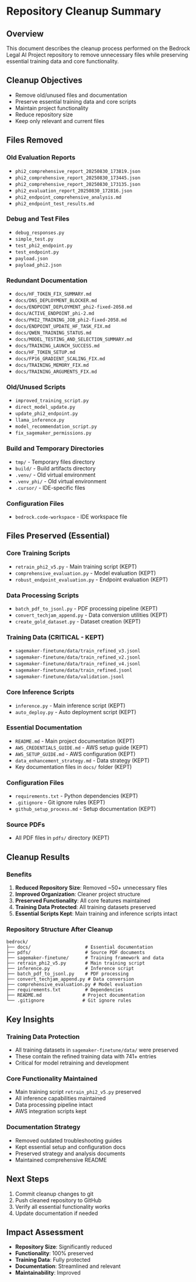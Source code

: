 # Repository Cleanup Summary

## Overview
This document describes the cleanup process performed on the Bedrock Legal AI Project repository to remove unnecessary files while preserving essential training data and core functionality.

## Cleanup Objectives
- Remove old/unused files and documentation
- Preserve essential training data and core scripts
- Maintain project functionality
- Reduce repository size
- Keep only relevant and current files

## Files Removed

### Old Evaluation Reports
- `phi2_comprehensive_report_20250830_173819.json`
- `phi2_comprehensive_report_20250830_173445.json`
- `phi2_comprehensive_report_20250830_173135.json`
- `phi2_evaluation_report_20250830_172816.json`
- `phi2_endpoint_comprehensive_analysis.md`
- `phi2_endpoint_test_results.md`

### Debug and Test Files
- `debug_responses.py`
- `simple_test.py`
- `test_phi2_endpoint.py`
- `test_endpoint.py`
- `payload.json`
- `payload_phi2.json`

### Redundant Documentation
- `docs/HF_TOKEN_FIX_SUMMARY.md`
- `docs/DNS_DEPLOYMENT_BLOCKER.md`
- `docs/ENDPOINT_DEPLOYMENT_phi2-fixed-2058.md`
- `docs/ACTIVE_ENDPOINT_phi-2.md`
- `docs/PHI2_TRAINING_JOB_phi2-fixed-2058.md`
- `docs/ENDPOINT_UPDATE_HF_TASK_FIX.md`
- `docs/QWEN_TRAINING_STATUS.md`
- `docs/MODEL_TESTING_AND_SELECTION_SUMMARY.md`
- `docs/TRAINING_LAUNCH_SUCCESS.md`
- `docs/HF_TOKEN_SETUP.md`
- `docs/FP16_GRADIENT_SCALING_FIX.md`
- `docs/TRAINING_MEMORY_FIX.md`
- `docs/TRAINING_ARGUMENTS_FIX.md`

### Old/Unused Scripts
- `improved_training_script.py`
- `direct_model_update.py`
- `update_phi2_endpoint.py`
- `llama_inference.py`
- `model_recommendation_script.py`
- `fix_sagemaker_permissions.py`

### Build and Temporary Directories
- `tmp/` - Temporary files directory
- `build/` - Build artifacts directory
- `.venv/` - Old virtual environment
- `.venv_phi/` - Old virtual environment
- `.cursor/` - IDE-specific files

### Configuration Files
- `bedrock.code-workspace` - IDE workspace file

## Files Preserved (Essential)

### Core Training Scripts
- `retrain_phi2_v5.py` - Main training script (KEPT)
- `comprehensive_evaluation.py` - Model evaluation (KEPT)
- `robust_endpoint_evaluation.py` - Endpoint evaluation (KEPT)

### Data Processing Scripts
- `batch_pdf_to_jsonl.py` - PDF processing pipeline (KEPT)
- `convert_techjam_append.py` - Data conversion utilities (KEPT)
- `create_gold_dataset.py` - Dataset creation (KEPT)

### Training Data (CRITICAL - KEPT)
- `sagemaker-finetune/data/train_refined_v3.jsonl`
- `sagemaker-finetune/data/train_refined_v2.jsonl`
- `sagemaker-finetune/data/train_refined_v4.jsonl`
- `sagemaker-finetune/data/train_refined.jsonl`
- `sagemaker-finetune/data/validation.jsonl`

### Core Inference Scripts
- `inference.py` - Main inference script (KEPT)
- `auto_deploy.py` - Auto deployment script (KEPT)

### Essential Documentation
- `README.md` - Main project documentation (KEPT)
- `AWS_CREDENTIALS_GUIDE.md` - AWS setup guide (KEPT)
- `AWS_SETUP_GUIDE.md` - AWS configuration (KEPT)
- `data_enhancement_strategy.md` - Data strategy (KEPT)
- Key documentation files in `docs/` folder (KEPT)

### Configuration Files
- `requirements.txt` - Python dependencies (KEPT)
- `.gitignore` - Git ignore rules (KEPT)
- `github_setup_process.md` - Setup documentation (KEPT)

### Source PDFs
- All PDF files in `pdfs/` directory (KEPT)

## Cleanup Results

### Benefits
1. **Reduced Repository Size**: Removed ~50+ unnecessary files
2. **Improved Organization**: Cleaner project structure
3. **Preserved Functionality**: All core features maintained
4. **Training Data Protected**: All training datasets preserved
5. **Essential Scripts Kept**: Main training and inference scripts intact

### Repository Structure After Cleanup
```
bedrock/
├── docs/                    # Essential documentation
├── pdfs/                    # Source PDF documents
├── sagemaker-finetune/      # Training framework and data
├── retrain_phi2_v5.py       # Main training script
├── inference.py             # Inference script
├── batch_pdf_to_jsonl.py    # PDF processing
├── convert_techjam_append.py # Data conversion
├── comprehensive_evaluation.py # Model evaluation
├── requirements.txt         # Dependencies
├── README.md               # Project documentation
└── .gitignore              # Git ignore rules
```

## Key Insights

### Training Data Protection
- All training datasets in `sagemaker-finetune/data/` were preserved
- These contain the refined training data with 741+ entries
- Critical for model retraining and development

### Core Functionality Maintained
- Main training script `retrain_phi2_v5.py` preserved
- All inference capabilities maintained
- Data processing pipeline intact
- AWS integration scripts kept

### Documentation Strategy
- Removed outdated troubleshooting guides
- Kept essential setup and configuration docs
- Preserved strategy and analysis documents
- Maintained comprehensive README

## Next Steps
1. Commit cleanup changes to git
2. Push cleaned repository to GitHub
3. Verify all essential functionality works
4. Update documentation if needed

## Impact Assessment
- **Repository Size**: Significantly reduced
- **Functionality**: 100% preserved
- **Training Data**: Fully protected
- **Documentation**: Streamlined and relevant
- **Maintainability**: Improved
